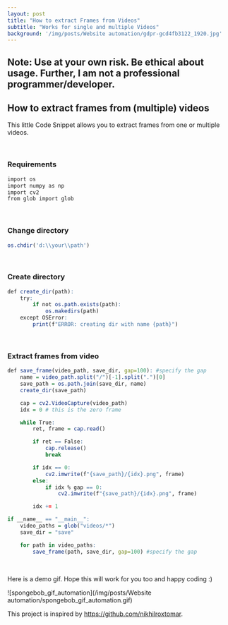 ```yaml
---
layout: post
title: "How to extract Frames from Videos"
subtitle: "Works for single and multiple Videos"
background: '/img/posts/Website automation/gdpr-gcd4fb3122_1920.jpg'
---
```


## Note: Use at your own risk. Be ethical about usage. Further, I am not a professional programmer/developer.

## How to extract frames from (multiple) videos

This little Code Snippet allows you to extract frames from one or multiple videos. 

<br>

### Requirements
``` r
import os
import numpy as np
import cv2
from glob import glob
```
<br>

### Change directory
``` r
os.chdir('d:\\your\\path') 
```

<br>

### Create directory
``` r
def create_dir(path):
    try:
        if not os.path.exists(path):
            os.makedirs(path)
    except OSError:
        print(f"ERROR: creating dir with name {path}")
```

<br>

### Extract frames from video  
``` r
def save_frame(video_path, save_dir, gap=100): #specify the gap
    name = video_path.split("/")[-1].split(".")[0]
    save_path = os.path.join(save_dir, name)
    create_dir(save_path)

    cap = cv2.VideoCapture(video_path)
    idx = 0 # this is the zero frame

    while True:
        ret, frame = cap.read()

        if ret == False:
            cap.release()
            break

        if idx == 0:
            cv2.imwrite(f"{save_path}/{idx}.png", frame)
        else:
            if idx % gap == 0:
                cv2.imwrite(f"{save_path}/{idx}.png", frame)

        idx += 1

if __name__ == "__main__":
    video_paths = glob("videos/*")
    save_dir = "save"

    for path in video_paths:
        save_frame(path, save_dir, gap=100) #specify the gap
```  

<br>

Here is a demo gif. Hope this will work for you too and happy coding :)

![spongebob_gif_automation](/img/posts/Website automation/spongebob_gif_automation.gif)<!-- -->

This project is inspired by https://github.com/nikhilroxtomar.
